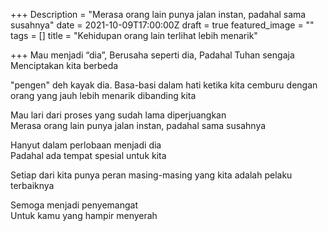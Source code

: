 +++
Description = "Merasa orang lain punya jalan instan, padahal sama susahnya"
date = 2021-10-09T17:00:00Z
draft = true
featured_image = ""
tags = []
title = "Kehidupan orang lain terlihat lebih menarik"

+++
Mau menjadi “dia”, Berusaha seperti dia, Padahal Tuhan sengaja  
Menciptakan kita berbeda

"pengen" deh kayak dia. Basa-basi dalam hati ketika kita cemburu dengan orang yang jauh lebih menarik dibanding kita

Mau lari dari proses yang sudah lama diperjuangkan  
Merasa orang lain punya jalan instan, padahal sama susahnya

Hanyut dalam perlobaan menjadi dia  
Padahal ada tempat spesial untuk kita

Setiap dari kita punya peran masing-masing                                 yang kita adalah pelaku terbaiknya

Semoga menjadi penyemangat  
Untuk kamu yang hampir menyerah